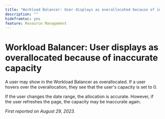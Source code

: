 ```yaml
---
title: "Workload Balancer: User displays as overallocated because of inaccurate capacity"
description: ""
hidefromtoc: yes
feature: Resource Management
---
```


# Workload Balancer: User displays as overallocated because of inaccurate capacity

A user may show in the Workload Balancer as overallocated. If a user hovers over the overallocation, they see that the user's capacity is set to 0.

If the user changes the date range, the allocation is accurate. However, if the user refreshes the page, the capacity may be inaccurate again.

_First reported on August 29, 2023._
